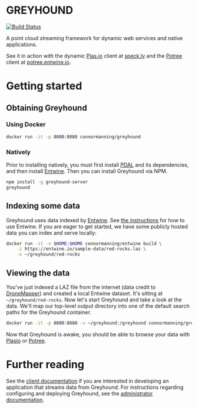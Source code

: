# GREYHOUND

[![Build Status](https://api.travis-ci.org/hobu/greyhound.svg?branch=master)](https://travis-ci.org/hobu/greyhound)

A point cloud streaming framework for dynamic web services and native applications.

See it in action with the dynamic [Plas.io](http://speck.ly) client at [speck.ly](http://speck.ly) and the [Potree](http://potree.org) client at [potree.entwine.io](http://potree.entwine.io).

# Getting started

## Obtaining Greyhound

### Using Docker
```bash
docker run -it -p 8080:8080 connormanning/greyhound
```

### Natively

Prior to installing natively, you must first install [PDAL](https://pdal.io) and its dependencies, and then install [Entwine](https://entwine.io).  Then you can install Greyhound via NPM.

```bash
npm install -g greyhound-server
greyhound
```

## Indexing some data

Greyhound uses data indexed by [Entwine](https://entwine.io/).  See [the instructions](https://github.com/connormanning/entwine) for how to use Entwine.  If you are eager to get started, we have some publicly hosted data you can index and serve locally:

```bash
docker run -it -v $HOME:$HOME connormanning/entwine build \
    -i https://entwine.io/sample-data/red-rocks.laz \
    -o ~/greyhound/red-rocks
```

## Viewing the data

You've just indexed a LAZ file from the internet (data credit to [DroneMapper](https://dronemapper.com/sample_data)) and created a local Entwine dataset.  It's sitting at `~/greyhound/red-rocks`.  Now let's start Greyhound and take a look at the data.  We'll map our top-level output directory into one of the default search paths for the Greyhound container.

```bash
docker run -it -p 8080:8080 -v ~/greyhound:/greyhound connormanning/greyhound
```

Now that Greyhound is awake, you should be able to browse your data with [Plasio](http://speck.ly/?s=http://localhost:8080/&r=red-rocks) or [Potree](http://potree.entwine.io/data/custom.html?s=localhost:8080&r=red-rocks).

# Further reading
See the [client documentation](https://github.com/hobu/greyhound/blob/master/doc/source/clientDevelopment.rst) if you are interested in developing an application that streams data from Greyhound.  For instructions regarding configuring and deploying Greyhound, see the [administrator documentation](https://github.com/hobu/greyhound/blob/master/doc/source/administration.rst).

